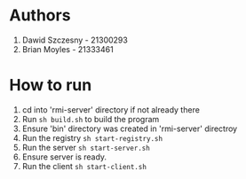 # Authors
1. Dawid Szczesny - 21300293
2. Brian Moyles - 21333461


# How to run
1. cd into 'rmi-server' directory if not already there
2. Run `sh build.sh` to build the program
3. Ensure 'bin' directory was created in 'rmi-server' directroy
4. Run the registry `sh start-registry.sh`
5. Run the server `sh start-server.sh`
6. Ensure server is ready.
7. Run the client `sh start-client.sh`
